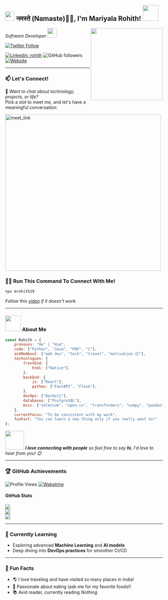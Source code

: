<h2><img src="https://emojis.slackmojis.com/emojis/images/1531849430/4246/blob-sunglasses.gif?1531849430" width="30"/> नमस्ते (Namaste)🙏🏻, I'm Mariyala Rohith! <img src="https://media.giphy.com/media/12oufCB0MyZ1Go/giphy.gif" width="50"></h2>

<img align='right' src="https://media.giphy.com/media/M9gbBd9nbDrOTu1Mqx/giphy.gif" width="230">

<p><em>Software Developer <img src="https://media.giphy.com/media/WUlplcMpOCEmTGBtBW/giphy.gif" width="30"></em></p>

[![Twitter Follow](https://img.shields.io/twitter/follow/mrohith29?label=Follow)](https://twitter.com/intent/follow?screen_name=mrohith29)


[![Linkedin: rohith](https://img.shields.io/badge/-mariyalarohith-blue?style=flat-square&logo=Linkedin&logoColor=white&link=https://www.linkedin.com/in/mariyala-rohith/)](https://www.linkedin.com/in/mariyala-rohith/)
![GitHub followers](https://img.shields.io/github/followers/mrohith29?label=Follow&style=social)
[![Website](https://img.shields.io/badge/Website-46a2f1.svg?&style=flat-square&logo=Google-Chrome&logoColor=white&link=https://rohithmariyala.netlify.app/)](https://rohithmariyala.netlify.app/)

---

### 📫 Let's Connect!

💬 *Want to chat about technology, projects, or life?*  
Pick a slot to meet me, and let's have a meaningful conversation:

<a href="https://calendly.com/mariyalarohith29/30min" target="_blank"><img width="498" alt="meet_link" src="https://user-images.githubusercontent.com/15426564/144297439-f530f383-e73e-41e0-9914-a9b7d3f432e5.png"></a>

### 👨‍💻 **Run This Command To Connect With Me!**

```bash
npx mrohith29
```
*Follow this [video](./tutorial_sec.gif) if it doesn't work.*

---

### <img src="https://media.giphy.com/media/VgCDAzcKvsR6OM0uWg/giphy.gif" width="50"> About Me

```javascript
const Rohith = {
    pronouns: "He" | "Him",
    code: ["Python", "Java", "PHP", "C"],
    askMeAbout: ["web dev", "tech", "travel", "motivation 😉"],
    technologies: {
        frontEnd: {
            html: ["Native"],
        },
        backEnd: {
            js: ["React"],
            python: ["FastAPI", "Flask"],
        },
        devOps: ["Docker🐳"],
        databases: ["PostgreSQL"],
        misc: ["selenium", "open-cv", "transformers", "numpy", "pandas"]
    },
    currentFocus: "To be consistent with my work",
    funFact: "You can learn a new thing only if you really want to!"
};
```

<img src="https://media.giphy.com/media/LnQjpWaON8nhr21vNW/giphy.gif" width="60"> <em><b>I love connecting with people</b> so feel free to say <b>hi</b>, I'd love to hear from you! 😊</em>

---

### 🏆 **GitHub Achievements**

![Profile Views](https://komarev.com/ghpvc/?username=mrohith29&label=PROFILE+VIEWS)
[![Wakatime](https://wakatime.com/badge/user/451cc8bf-5caa-4a73-994a-c86238c69e56.svg)](https://wakatime.com/@451cc8bf-5caa-4a73-994a-c86238c69e56)

<!--![Visitor Count](https://profile-counter.glitch.me/mrohith29/count.svg) -->

#### **GitHub Stats**
![](https://github-readme-stats.vercel.app/api?username=mrohith29&theme=dark&hide_border=false&include_all_commits=false&count_private=false)<br/>
![](https://github-readme-streak-stats.herokuapp.com/?user=mrohith29&theme=dark&hide_border=false)<br/>
![](https://github-readme-stats.vercel.app/api/top-langs/?username=mrohith29&theme=dark&hide_border=false&include_all_commits=false&count_private=false&layout=compact)

<!--START_SECTION:waka-->
<!--END_SECTION:waka-->

<!--### 🧑‍💻 **Tech Stack**

- **Frontend:** ![HTML](https://img.shields.io/badge/html5-%23E34F26.svg?style=for-the-badge&logo=html5&logoColor=white) ![Astro](https://img.shields.io/badge/astro-%232C2052.svg?style=for-the-badge&logo=astro&logoColor=white)
- **Backend:** ![Node.js](https://img.shields.io/badge/node.js-6DA55F?style=for-the-badge&logo=node.js&logoColor=white) ![Flask](https://img.shields.io/badge/flask-%23000.svg?style=for-the-badge&logo=flask&logoColor=white)
- **DevOps:** ![Docker](https://img.shields.io/badge/docker-%230db7ed.svg?style=for-the-badge&logo=docker&logoColor=white)
- **Databases:** ![MySQL](https://img.shields.io/badge/mysql-%2300f.svg?style=for-the-badge&logo=mysql&logoColor=white)
- **Misc:** ![OpenCV](https://img.shields.io/badge/open%20cv-%23ffcd00.svg?style=for-the-badge&logo=opencv&logoColor=black) ![Transformers](https://img.shields.io/badge/Transformers-%2331A8FF.svg?style=for-the-badge&logo=huggingface&logoColor=white)
-->
---

### 🌱 **Currently Learning**
- Exploring advanced **Machine Learning** and **AI models**
- Deep diving into **DevOps practices** for smoother CI/CD

---

### 🎨 Fun Facts
- 🌎 I love traveling and have visited so many places in India!
- 🍲 Passionate about eating (ask me for my favorite foods!)
- 📚 Avid reader, currently reading *Nothing*
